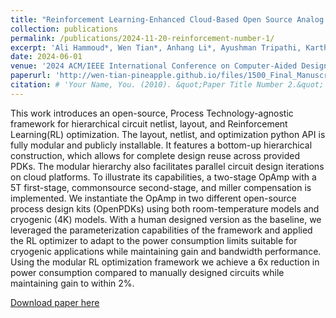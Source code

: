 ```yaml
---
title: "Reinforcement Learning-Enhanced Cloud-Based Open Source Analog Circuit Generator for Standard and Cryogenic Temperatures in 130-nm and 180-nm OpenPDKs"
collection: publications
permalink: /publications/2024-11-20-reinforcement-number-1/
excerpt: 'Ali Hammoud*, Wen Tian*, Anhang Li*, Ayushman Tripathi, Karthik Lakshmanan, Harsh Khandeparkar, Ryan Wans, Gregory Kielian, Boris Murmann, Dennis Sylvester, Mehdi Saligane'
date: 2024-06-01
venue: '2024 ACM/IEEE International Conference on Computer‑Aided Design (ICCAD 2024)'
paperurl: 'http://wen-tian-pineapple.github.io/files/1500_Final_Manuscript.pdf'
citation: # 'Your Name, You. (2010). &quot;Paper Title Number 2.&quot; <i>Journal 1</i>. 1(2).'
---
```


This work introduces an open-source, Process Technology-agnostic framework for hierarchical circuit netlist, layout, and Reinforcement Learning(RL) optimization. The layout, netlist, and optimization python API is fully modular and publicly installable. It features a bottom-up hierarchical
construction, which allows for complete design reuse across provided PDKs. The modular hierarchy also facilitates parallel circuit design iterations on cloud platforms. To illustrate its capabilities, a two-stage OpAmp with a 5T first-stage, commonsource second-stage, and miller compensation is implemented. We instantiate the OpAmp in two different open-source process design kits (OpenPDKs) using both room-temperature models and cryogenic (4K) models. With a human designed version as the baseline, we leveraged the parameterization capabilities of the framework and applied the RL optimizer to adapt to the power consumption limits suitable for cryogenic applications while maintaining gain and bandwidth performance. Using the modular RL optimization framework we achieve a 6x reduction in power consumption compared to manually designed circuits while maintaining gain to within 2%.

[Download paper here](http://wen-tian-pineapple.github.io/files/1500_Final_Manuscript.pdf)